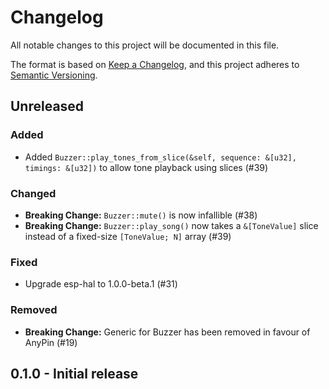 # Changelog

All notable changes to this project will be documented in this file.

The format is based on [Keep a Changelog](https://keepachangelog.com/en/1.0.0/),
and this project adheres to [Semantic Versioning](https://semver.org/spec/v2.0.0.html).

## Unreleased

### Added

- Added `Buzzer::play_tones_from_slice(&self, sequence: &[u32], timings: &[u32])` to allow tone playback using slices (#39)

### Changed
- **Breaking Change:** `Buzzer::mute()` is now infallible (#38)
- **Breaking Change:** `Buzzer::play_song()` now takes a `&[ToneValue]` slice instead of a fixed-size `[ToneValue; N]` array (#39)

### Fixed
- Upgrade esp-hal to 1.0.0-beta.1 (#31)

### Removed
- **Breaking Change:** Generic for Buzzer has been removed in favour of AnyPin (#19)

## 0.1.0 - Initial release
